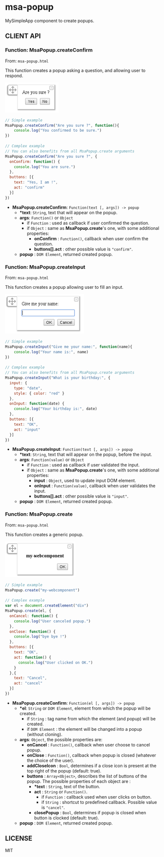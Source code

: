 # msa-popup
MySimpleApp component to create popups.

## CLIENT API

### Function: MsaPopup.createConfirm
From: `msa-popup.html`

This function creates a popup asking a question, and allowing user to respond.

![Example](/doc/confirm.png)

```javascript
// Simple example
MsaPopup.createConfirm("Are you sure ?", function(){
    console.log("You confirmed to be sure.")
})

// Complex example
// You can also benefits from all MsaPopup.create arguments
MsaPopup.createConfirm("Are you sure ?", {
  onConfirm: function() {
    console.log("You are sure.")
  },
  buttons: [{
    text: "Yes, I am !",
    act: "confirm"
  }]
})
```

* __MsaPopup.createConfirm__: `Function(text [, args]) -> popup`
  * __*text__: `String`, text that will appear on the popup.
  * __args__: `Function()` or `Object`
    * if  `Function` : used as callback if user confirmed the question.
    * if `Object` : same as __MsaPopup.create__'s one, with some additional properties:
      * __onConfirm__ : `Function()`, callback when user confirm the question.
      * __buttons[].act__ : other possible value is `"confirm"`.
  * __popup__ : `DOM Element`, returned created popup.

### Function: MsaPopup.createInput
From: `msa-popup.html`

This function creates a popup allowing user to fill an input.

![Example](/doc/input.png)

```javascript
// Simple example
MsaPopup.createInput("Give me your name:", function(name){
    console.log("Your name is:", name)
})

// Complex example
// You can also benefits from all MsaPopup.create arguments
MsaPopup.createInput("What is your birthday:", {
  input: {
    type: "date",
    style: { color: "red" }
  },
  onInput: function(date) {
    console.log("Your birthday is:", date)
  },
  buttons: [{
    text: "OK",
    act: "input"
  }]
})
```

* __MsaPopup.createInput__: `Function(text [, args]) -> popup`
  * __*text__: `String`, text that will appear on the popup, before the input.
  * __args__: `Function(value)` or `Object`
    * if  `Function` : used as callback if user validated the input.
    * if `Object` : same as __MsaPopup.create__'s one, with some additional properties:
      * __input__ : `Object`, used to update input DOM element.
      * __onInput__ : `Function(value)`, callback when user validates the input.
      * __buttons[].act__ : other possible value is `"input"`.
  * __popup__ : `DOM Element`, returned created popup.

### Function: MsaPopup.create
From: `msa-popup.html`

This function creates a generic popup.

![Example](/doc/generic.png)

```javascript
// Simple example
MsaPopup.create("my-webcomponent")

// Complex example
var el = document.createElement("div")
MsaPopup.create(el, {
  onCancel: function() {
    console.log("User canceled popup.")
  },
  onClose: function() {
    console.log("bye bye !")
  },
  buttons: [{
    text: "OK",
    act: function() {
      console.log("User clicked on OK.")
    }
  },{
    text: "Cancel",
    act: "cancel"
  }]
})
```

* __MsaPopup.createConfirm__: `Function(el [, args]) -> popup`
  * __*el__: `String` or `DOM Element`, element from which the popup will be created.
    * if `String` : tag name from which the element (and popup) will be created.
    * if `DOM Element` : the element will be changed into a popup (without cloning).
  * __args__: `Object`, the possible properties are:
    * __onCancel__ : `Function()`, callback when user choose to cancel popup.
    * __onClose__ : `Function()`, callback when popup is closed (whatever the choice of the user).
    * __addCloseIcon__ : `Bool`, determines if a close icon is present at the top right of the popup (default: true).
    * __buttons__ : `Array<Object>`, describes the list of buttons of the popup. The possible properties of each object are :
      * __*text__ : `String`, text of the button.
      * __act__ : `String` or `Function()`.
        * if `Function` : callback used when user clicks on button.
        * if `String` : shortcut to predefined callback. Possible value is `"cancel"`.
      * __closePopup__ : `Bool`, determines if popup is closed when button is clocked (default: true).
  * __popup__ : `DOM Element`, returned created popup.

## LICENSE
MIT